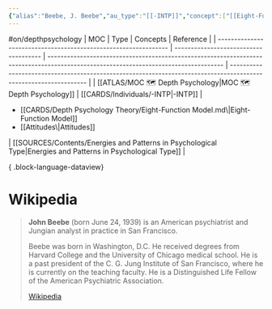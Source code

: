 ```yaml
---
{"alias":"Beebe, J. Beebe","au_type":"[[-INTP]]","concept":["[[Eight-Function Model]]","[[Attitudes]]"],"moc":"[[MOC 🗺️ Depth Psychology]]","ref":"[[Energies and Patterns in Psychological Type]]","dg-publish":true,"permalink":"/cards/individuals/john-beebe/","dgPassFrontmatter":true,"created":"2022-12-26T14:40:11.967+01:00","updated":"2023-04-29T17:07:13.523+02:00"}
---
```


#on/depthpsychology 
| MOC                                                             | Type                                  | Concepts                                                                                                                             | Reference                                                                                                        |
| --------------------------------------------------------------- | ------------------------------------- | ------------------------------------------------------------------------------------------------------------------------------------ | ---------------------------------------------------------------------------------------------------------------- |
| [[ATLAS/MOC 🗺️ Depth Psychology\|MOC 🗺️ Depth Psychology]] | [[CARDS/Individuals/-INTP\|-INTP]] | <ul><li>[[CARDS/Depth Psychology Theory/Eight-Function Model.md\\|Eight-Function Model]]</li><li>[[Attitudes\\|Attitudes]]</li></ul> | [[SOURCES/Contents/Energies and Patterns in Psychological Type\|Energies and Patterns in Psychological Type]] |

{ .block-language-dataview}

# Wikipedia 
> **John Beebe** (born June 24, 1939) is an American psychiatrist and  Jungian analyst in practice in San Francisco.
>
> Beebe was born in Washington, D.C. He received degrees from Harvard College and the University of Chicago medical school. He is a past president of the C. G. Jung Institute of San Francisco, where he is currently on the teaching faculty. He is a Distinguished Life Fellow of the American Psychiatric Association.
>
> [Wikipedia](https://en.wikipedia.org/wiki/John%20Beebe)